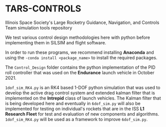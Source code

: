# TARS-CONTROLS
Illinois Space Society's Large Rocketry Guidance, Navigation, and Controls Team simulation tools repository

We test various control design methodologies here with python before implementing them in SILSIM and flight software.

In order to run these programs, we recommend installing **Anaconda** and using the `-conda install <package_name>` to install the required packages.

The `Control_Design` folder contains the python implementation of the PID roll controller that was used on the **Endurance** launch vehicle in October 2021.

`1dof_sim_RK4.py` is an RK4 based 1-DOF python simulation that was used to develop the active drag control system and extended kalman filter that is implemented on the **Intrepid** class of launch vehicles. The Kalman filter that is being developed here and eventually in `6dof_sim.py` will also be implemented for testing on individual's rockets that are in the ISS **L1 Research Fleet** for test and evaluation of new components and algorithms. `1dof_sim_RK4.py` will be used as a framework to improve `6dof_sim.py`.


